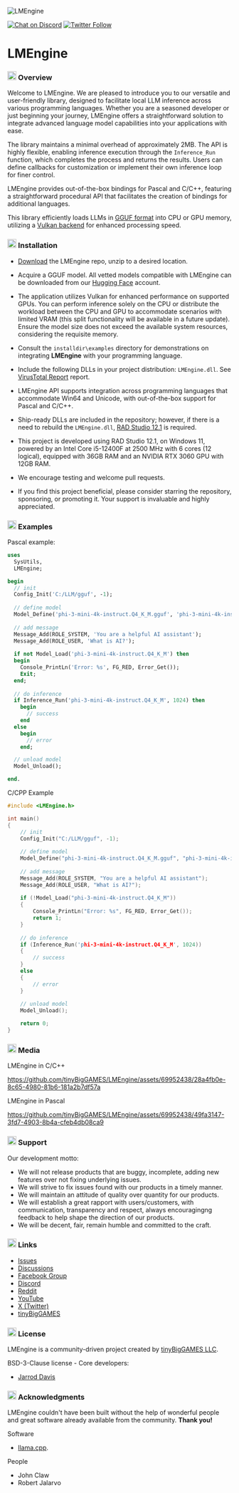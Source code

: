 ![LMEngine](media/LMEngine.jpg)

[![Chat on Discord](https://img.shields.io/discord/754884471324672040.svg?logo=discord)](https://discord.gg/tPWjMwK) [![Twitter Follow](https://img.shields.io/twitter/follow/tinyBigGAMES?style=social)](https://twitter.com/tinyBigGAMES)
# LMEngine
### <img src="media\Analyze.png" alt="Overview" width="20" height="20"/> Overview
Welcome to LMEngine. We are pleased to introduce you to our versatile and user-friendly library, designed to facilitate local LLM inference across various programming languages. Whether you are a seasoned developer or just beginning your journey, LMEngine offers a straightforward solution to integrate advanced language model capabilities into your applications with ease. 

The library maintains a minimal overhead of approximately 2MB. The API is highly flexible, enabling inference execution through the `Inference_Run` function, which completes the process and returns the results. Users can define callbacks for customization or implement their own inference loop for finer control.

LMEngine provides out-of-the-box bindings for Pascal and C/C++, featuring a straightforward procedural API that facilitates the creation of bindings for additional languages.

This library efficiently loads LLMs in [GGUF format](https://huggingface.co/docs/hub/gguf) into CPU or GPU memory, utilizing a [Vulkan backend](https://en.wikipedia.org/wiki/Vulkan) for enhanced processing speed.

### <img src="media\Update.png" alt="drawing" width="20" height="20"/> Installation
- [Download](https://github.com/tinyBigGAMES/LMEngine/archive/refs/heads/main.zip) the LMEngine repo, unzip to a desired location.
- Acquire a GGUF model. All vetted models compatible with LMEngine can be downloaded from our <a href="https://huggingface.co/tinybiggames" target="_blank">Hugging Face</a> account.
- The application utilizes Vulkan for enhanced performance on supported GPUs. You can perform inference solely on the CPU or distribute the workload between the CPU and GPU to accommodate scenarios with limited VRAM (this split functionality will be available in a future update). Ensure the model size does not exceed the available system resources, considering the requisite memory.
- Consult the `installdir\examples` directory for demonstrations on integrating **LMEngine** with your programming language.
- Include the following DLLs in your project distribution: `LMEngine.dll`. See [VirusTotal Report](bin/LMEngine.dll.VirusTotal.txt) report.
- LMEngine API supports integration across programming languages that accommodate Win64 and Unicode, with out-of-the-box support for Pascal and C/C++.
- Ship-ready DLLs are included in the repository; however, if there is a need to rebuild the `LMEngine.dll`, [RAD Studio 12.1](https://www.embarcadero.com/products/rad-studio/) is required.
- This project is developed using RAD Studio 12.1, on Windows 11, powered by an Intel Core i5-12400F at 2500 MHz with 6 cores (12 logical), equipped with 36GB RAM and an NVIDIA RTX 3060 GPU with 12GB RAM.

- We encourage testing and welcome pull requests.
- If you find this project beneficial, please consider starring the repository, sponsoring, or promoting it. Your support is invaluable and highly appreciated.

### <img src="media\Code.png" alt="Code" width="20" height="20"/> Examples  
Pascal example:
```Pascal   
uses
  SysUtils,
  LMEngine;

begin
  // init
  Config_Init('C:/LLM/gguf', -1);
  
  // define model
  Model_Define('phi-3-mini-4k-instruct.Q4_K_M.gguf', 'phi-3-mini-4k-instruct.Q4_K_M', 4000, '<|{role}|>{content}<|end|>', '<|assistant|>');  
  
  // add message
  Message_Add(ROLE_SYSTEM, 'You are a helpful AI assistant');
  Message_Add(ROLE_USER, 'What is AI?');
    
  if not Model_Load('phi-3-mini-4k-instruct.Q4_K_M') then
  begin
    Console_PrintLn('Error: %s', FG_RED, Error_Get());
    Exit;
  end;    
    
  // do inference
  if Inference_Run('phi-3-mini-4k-instruct.Q4_K_M', 1024) then
    begin
      // success
    end
  else
    begin
      // error
    end;

  // unload model  
  Model_Unload();

end.
```  
C/CPP Example  
```CPP  
#include <LMEngine.h>

int main()
{
    // init
    Config_Init("C:/LLM/gguf", -1);
    
    // define model
    Model_Define("phi-3-mini-4k-instruct.Q4_K_M.gguf", "phi-3-mini-4k-instruct.Q4_K_M", 4000, "<|{role}|>{content}<|end|>", "<|assistant|>");  
    
    // add message
    Message_Add(ROLE_SYSTEM, "You are a helpful AI assistant");
    Message_Add(ROLE_USER, "What is AI?");
    
    if (!Model_Load("phi-3-mini-4k-instruct.Q4_K_M"))
    {
        Console_PrintLn("Error: %s", FG_RED, Error_Get());
        return 1;
    }
    
    // do inference
    if (Inference_Run('phi-3-mini-4k-instruct.Q4_K_M', 1024))
    {
        // success
    }
    else
    {
        // error
    }
    
    // unload model  
    Model_Unload();

    return 0;
}
```

### <img src="media\Camera.png" alt="Media" width="20" height="20"/> Media

LMEngine in C/C++

https://github.com/tinyBigGAMES/LMEngine/assets/69952438/28a4fb0e-8c65-4980-81b6-181a2b7df57a

LMEngine in Pascal

https://github.com/tinyBigGAMES/LMEngine/assets/69952438/49fa3147-3fd7-4903-8b4a-cfeb4db08ca9


### <img src="media\Support.png" alt="Support" width="20" height="20"/> Support
Our development motto: 
- We will not release products that are buggy, incomplete, adding new features over not fixing underlying issues.
- We will strive to fix issues found with our products in a timely manner.
- We will maintain an attitude of quality over quantity for our products.
- We will establish a great rapport with users/customers, with communication, transparency and respect, always encouragingng feedback to help shape the direction of our products.
- We will be decent, fair, remain humble and committed to the craft.

### <img src="media\Link.png" alt="Links" width="20" height="20"/> Links
- <a href="https://github.com/tinyBigGAMES/LMEngine/issues" target="_blank">Issues</a>
- <a href="https://github.com/tinyBigGAMES/LMEngine/discussions" target="_blank">Discussions</a>
- <a href="https://www.facebook.com/groups/lmengine" target="_blank">Facebook Group</a>
- <a href="https://discord.gg/tPWjMwK" target="_blank">Discord</a>
- <a href="https://www.reddit.com/r/LMEngine/" target="_blank">Reddit</a>
- <a href="https://youtube.com/tinyBigGAMES" target="_blank">YouTube</a>
- <a href="https://twitter.com/tinyBigGAMES" target="_blank">X (Twitter)</a>
- <a href="https://tinybiggames.com/" target="_blank">tinyBigGAMES</a>


### <img src="media\Copyright.png" alt="License" width="20" height="20"/> License
LMEngine is a community-driven project created by <a href="https://github.com/tinyBigGAMES" target="_blank">tinyBigGAMES LLC</a>.

BSD-3-Clause license - Core developers:
- <a href="https://github.com/jarroddavis68" target="_blank">Jarrod Davis</a>

### <img src="media\People.png" alt="Acknowledgments" width="20" height="20"/> Acknowledgments
LMEngine couldn't have been built without the help of wonderful people and great software already available from the community. **Thank you!**

Software
- [llama.cpp](https://github.com/ggerganov/llama.cpp). 

People
- John Claw
- Robert Jalarvo

